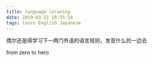 ```yaml
---
title: language leraning
date: 2019-03-22 10:55:14
tags: learn English Japanese 
---
```


  偶尔还是得学习下一两门外语的语言规则，发音什么的一边去


  from zero to hero